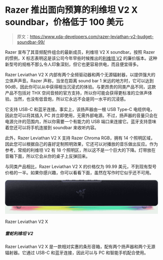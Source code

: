 # Razer 推出面向预算的利维坦 V2 X soundbar，价格低于 100 美元

> 原文：<https://www.xda-developers.com/razer-leviathan-v2-budget-soundbar-99/>

Razer 宣布了其音频配件组合的最新成员，利维坦 V2 X soundbar。按照 Razer 的惯例，X 标志表明这是该公司今年早些时候推出的[利维坦 V2](https://www.xda-developers.com/razer-leviathan-v2-gaming-soundbar-thx-spatial-audio/) 的廉价版本。这种新型号的规格不那么令人印象深刻，但它也更容易供电，而且便宜得多。

Razer Leviathan V2 X 内部有两个全频驱动器和两个无源辐射器，以提供强大的立体声声音。Razer 声称，当坐在距离 sound bar 1 米远的地方时，它可以达到 90dB，因此你可以从中获得相当沉浸式的体验。与更昂贵的同类产品不同，这款产品不包括对 THX 空间音频的官方支持，所以你可能会获得更标准的立体声体验。当然，也没有低音炮，所以它永远不会是同一水平的沉浸感。

它支持 USB-C 和蓝牙连接。事实上，该扬声器由一根 USB Type-C 电缆供电，因此您可以将其插入 PC 并立即使用，无需外部电源。不过，扬声器的音量只会在电源允许的范围内，所以你需要一个有能力的 USB 端口来连接它。蓝牙支持意味着您还可以将手机连接到 soundbar 来收听内容。

此外，Razer Leviathan V2 X 支持 Razer Chroma RGB，拥有 14 个照明区域，因此您可以根据自己的喜好定制照明效果，它还可以对播放的音乐做出反应。作为参考，常规的利维坦 V2 有 18 个照明区，所以这不是一个巨大的下降。灯带放在音箱下面，所以它会从你的桌子上反弹回来。

与同类产品相比，Razer Leviathan V2 X 的价格仅为 99.99 美元，不到现有型号价格的一半。如果你感兴趣，你可以看看下面，虽然在写作时它似乎还不可用。

 <picture>![The Razer Leviathan V2 X is a relatively affordable soundbar with two speakers and two passive radiators. It connects via USB-C and Bluetooth so it works with PCs and smartphones.](img/b4e3ffc144c66bc738736e0414a6039c.png)</picture> 

Razer Leviathan V2 X

##### 雷蛇利维坦 V2

Razer Leviathan V2 X 是一款相对实惠的条形音箱，配有两个扬声器和两个无源辐射器。它通过 USB-C 和蓝牙连接，因此可以与 PC 和智能手机配合使用。